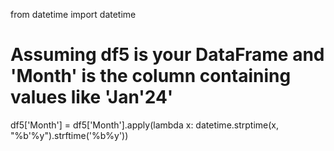 from datetime import datetime

# Assuming df5 is your DataFrame and 'Month' is the column containing values like 'Jan'24'
df5['Month'] = df5['Month'].apply(lambda x: datetime.strptime(x, "%b'%y").strftime('%b%y'))
